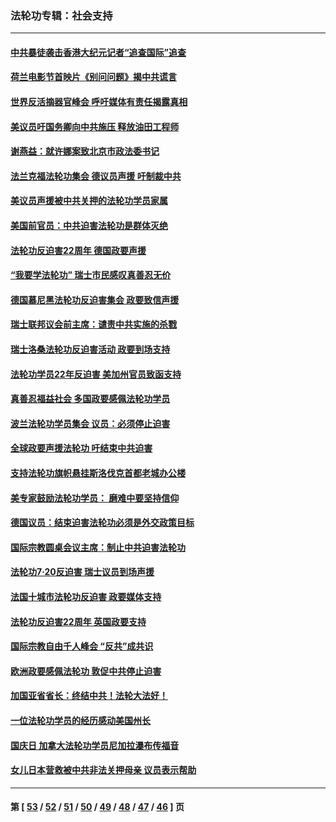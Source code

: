 ### 法轮功专辑：社会支持
---
#### [中共暴徒袭击香港大纪元记者“追查国际”追查](../../pages/nf4386/n13343404.md?11020430) 
#### [荷兰电影节首映片《别问问题》揭中共谎言](../../pages/nf4386/n13321179.md?11020430) 
#### [世界反活摘器官峰会 呼吁媒体有责任揭露真相](../../pages/nf4386/n13264475.md?11020430) 
#### [美议员吁国务卿向中共施压 释放油田工程师](../../pages/nf4386/n13233845.md?11020430) 
#### [谢燕益：就许娜案致北京市政法委书记](../../pages/nf4386/n13182701.md?11020430) 
#### [法兰克福法轮功集会 德议员声援 吁制裁中共](../../pages/nf4386/n13175975.md?11020430) 
#### [美议员声援被中共关押的法轮功学员家属](../../pages/nf4386/n13158310.md?11020430) 
#### [美国前官员：中共迫害法轮功是群体灭绝](../../pages/nf4386/n13157750.md?11020430) 
#### [法轮功反迫害22周年 德国政要声援](../../pages/nf4386/n13143632.md?11020430) 
#### [“我要学法轮功” 瑞士市民感叹真善忍无价](../../pages/nf4386/n13129633.md?11020430) 
#### [德国慕尼黑法轮功反迫害集会 政要致信声援](../../pages/nf4386/n13129148.md?11020430) 
#### [瑞士联邦议会前主席：谴责中共实施的杀戮](../../pages/nf4386/n13127336.md?11020430) 
#### [瑞士洛桑法轮功反迫害活动 政要到场支持](../../pages/nf4386/n13119398.md?11020430) 
#### [法轮功学员22年反迫害 美加州官员致函支持](../../pages/nf4386/n13118879.md?11020430) 
#### [真善忍福益社会 多国政要感佩法轮功学员](../../pages/nf4386/n13116951.md?11020430) 
#### [波兰法轮功学员集会 议员：必须停止迫害](../../pages/nf4386/n13116685.md?11020430) 
#### [全球政要声援法轮功 吁结束中共迫害](../../pages/nf4386/n13114441.md?11020430) 
#### [支持法轮功旗帜悬挂斯洛伐克首都老城办公楼](../../pages/nf4386/n13112261.md?11020430) 
#### [美专家鼓励法轮功学员： 磨难中要坚持信仰](../../pages/nf4386/n13108359.md?11020430) 
#### [德国议员：结束迫害法轮功必须是外交政策目标](../../pages/nf4386/n13109600.md?11020430) 
#### [国际宗教圆桌会议主席：制止中共迫害法轮功](../../pages/nf4386/n13108177.md?11020430) 
#### [法轮功7·20反迫害 瑞士议员到场声援](../../pages/nf4386/n13107072.md?11020430) 
#### [法国十城市法轮功反迫害 政要媒体支持](../../pages/nf4386/n13104833.md?11020430) 
#### [法轮功反迫害22周年 英国政要支持](../../pages/nf4386/n13091349.md?11020430) 
#### [国际宗教自由千人峰会 “反共”成共识](../../pages/nf4386/n13091403.md?11020430) 
#### [欧洲政要感佩法轮功 敦促中共停止迫害](../../pages/nf4386/n13090743.md?11020430) 
#### [加国亚省省长：终结中共！法轮大法好！](../../pages/nf4386/n13084394.md?11020430) 
#### [一位法轮功学员的经历感动美国州长](../../pages/nf4386/n13078953.md?11020430) 
#### [国庆日 加拿大法轮功学员尼加拉瀑布传福音](../../pages/nf4386/n13064493.md?11020430) 
#### [女儿日本营救被中共非法关押母亲 议员表示帮助](../../pages/nf4386/n13053042.md?11020430) 

---
#### 第 [ [53](./53.md?11020430) / [52](./52.md?11020430) / [51](./51.md?11020430) / [50](./50.md?11020430) / [49](./49.md?11020430) / [48](./48.md?11020430) / [47](./47.md?11020430) / [46](./46.md?11020430) ] 页
